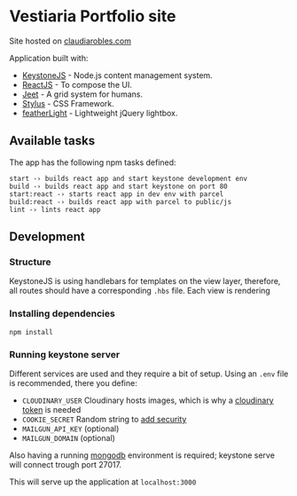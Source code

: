 # Vestiaria Portfolio site

Site hosted on [claudiarobles.com](http://claudiarobles.com)

Application built with:

- [KeystoneJS](https://github.com/keystonejs/keystone) - Node.js content management system.
- [ReactJS](https://reactjs.org/) - To compose the UI.
- [Jeet](http://jeet.gs/) - A grid system for humans.
- [Stylus](http://stylus-lang.com/) - CSS Framework.
- [featherLight](https://noelboss.github.io/featherlight/) - Lightweight jQuery lightbox.

## Available tasks

The app has the following npm tasks defined:

```
start -› builds react app and start keystone development env
build -› builds react app and start keystone on port 80
start:react -› starts react app in dev env with parcel
build:react -› builds react app with parcel to public/js
lint -› lints react app
```

## Development

### Structure

KeystoneJS is using handlebars for templates on the view layer, therefore, all routes should have a corresponding `.hbs` file. Each view is rendering

### Installing dependencies

```
npm install
```

### Running keystone server

Different services are used and they require a bit of setup. Using an `.env` file is recommended, there you define:

- `CLOUDINARY_USER` Cloudinary hosts images, which is why a [cloudinary token](https://cloudinary.com/documentation/image_upload_api_reference) is needed
- `COOKIE_SECRET` Random string to [add security](https://keystonejs.netlify.com/getting-started/setting-up/part-1/)
- `MAILGUN_API_KEY` (optional)
- `MAILGUN_DOMAIN` (optional)

Also having a running [mongodb](https://docs.mongodb.com/) environment is required; keystone serve will connect trough port 27017.

This will serve up the application at `localhost:3000`
